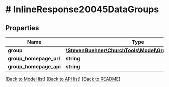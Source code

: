 # # InlineResponse20045DataGroups

## Properties

Name | Type | Description | Notes
------------ | ------------- | ------------- | -------------
**group** | [**\StevenBuehner\ChurchTools\Model\GroupDomainObject2**](GroupDomainObject2.md) |  | [optional]
**group_homepage_url** | **string** |  |
**group_homepage_api** | **string** |  |

[[Back to Model list]](../../README.md#models) [[Back to API list]](../../README.md#endpoints) [[Back to README]](../../README.md)
